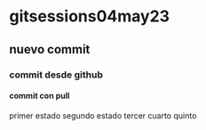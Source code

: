 # gitsessions04may23
## nuevo commit
### commit desde github
#### commit con pull
primer estado
segundo estado
tercer
cuarto
quinto
